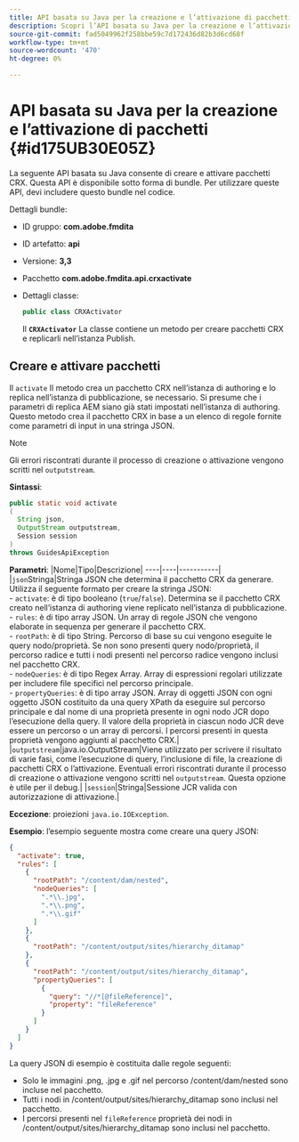 ```yaml
---
title: API basata su Java per la creazione e l’attivazione di pacchetti
description: Scopri l’API basata su Java per la creazione e l’attivazione dei pacchetti
source-git-commit: fad5049962f258bbe59c7d172436d82b3d6cd68f
workflow-type: tm+mt
source-wordcount: '470'
ht-degree: 0%

---
```



# API basata su Java per la creazione e l’attivazione di pacchetti {#id175UB30E05Z}

La seguente API basata su Java consente di creare e attivare pacchetti CRX. Questa API è disponibile sotto forma di bundle. Per utilizzare queste API, devi includere questo bundle nel codice.

Dettagli bundle:

- ID gruppo: **com.adobe.fmdita**

- ID artefatto: **api**

- Versione: **3,3**

- Pacchetto **com.adobe.fmdita.api.crxactivate**

- Dettagli classe:

  ```JAVA
  public class CRXActivator
  ```

  Il **`CRXActivator`** La classe contiene un metodo per creare pacchetti CRX e replicarli nell’istanza Publish.


## Creare e attivare pacchetti

Il `activate` Il metodo crea un pacchetto CRX nell’istanza di authoring e lo replica nell’istanza di pubblicazione, se necessario. Si presume che i parametri di replica AEM siano già stati impostati nell’istanza di authoring. Questo metodo crea il pacchetto CRX in base a un elenco di regole fornite come parametri di input in una stringa JSON.
>[!NOTE]
>
> Gli errori riscontrati durante il processo di creazione o attivazione vengono scritti nel `outputstream`.

**Sintassi**:

```JAVA
public static void activate
(
  String json, 
  OutputStream outputstream, 
  Session session
) 
throws GuidesApiException
```

**Parametri**: |Nome|Tipo|Descrizione| ----|----|-----------| |`json`Stringa|Stringa JSON che determina il pacchetto CRX da generare. Utilizza il seguente formato per creare la stringa JSON: <br>- `activate`: è di tipo booleano \(`true`/`false`\). Determina se il pacchetto CRX creato nell’istanza di authoring viene replicato nell’istanza di pubblicazione. <br> - `rules`: è di tipo array JSON. Un array di regole JSON che vengono elaborate in sequenza per generare il pacchetto CRX. <br> - `rootPath`: è di tipo String. Percorso di base su cui vengono eseguite le query nodo/proprietà. Se non sono presenti query nodo/proprietà, il percorso radice e tutti i nodi presenti nel percorso radice vengono inclusi nel pacchetto CRX. <br> - `nodeQueries`: è di tipo Regex Array. Array di espressioni regolari utilizzate per includere file specifici nel percorso principale. <br> - `propertyQueries`: è di tipo array JSON. Array di oggetti JSON con ogni oggetto JSON costituito da una query XPath da eseguire sul percorso principale e dal nome di una proprietà presente in ogni nodo JCR dopo l’esecuzione della query. Il valore della proprietà in ciascun nodo JCR deve essere un percorso o un array di percorsi. I percorsi presenti in questa proprietà vengono aggiunti al pacchetto CRX.| |`outputstream`|java.io.OutputStream|Viene utilizzato per scrivere il risultato di varie fasi, come l’esecuzione di query, l’inclusione di file, la creazione di pacchetti CRX o l’attivazione. Eventuali errori riscontrati durante il processo di creazione o attivazione vengono scritti nel `outputstream`. Questa opzione è utile per il debug.| |`session`|Stringa|Sessione JCR valida con autorizzazione di attivazione.|

**Eccezione**: proiezioni ``java.io.IOException``.

**Esempio**: l’esempio seguente mostra come creare una query JSON:

```JSON
{
  "activate": true,
  "rules": [
    {
      "rootPath": "/content/dam/nested",
      "nodeQueries": [
        ".*\\.jpg",
        ".*\\.png",
        ".*\\.gif"        
      ]
    },
    {
      "rootPath": "/content/output/sites/hierarchy_ditamap"
    },
    {
      "rootPath": "/content/output/sites/hierarchy_ditamap",
      "propertyQueries": [
        {
          "query": "//*[@fileReference]",
          "property": "fileReference"
        }
      ]
    }
  ]
}
```

La query JSON di esempio è costituita dalle regole seguenti:

- Solo le immagini .png, .jpg e .gif nel percorso /content/dam/nested sono incluse nel pacchetto.
- Tutti i nodi in /content/output/sites/hierarchy\_ditamap sono inclusi nel pacchetto.
- I percorsi presenti nel `fileReference` proprietà dei nodi in /content/output/sites/hierarchy\_ditamap sono inclusi nel pacchetto.

